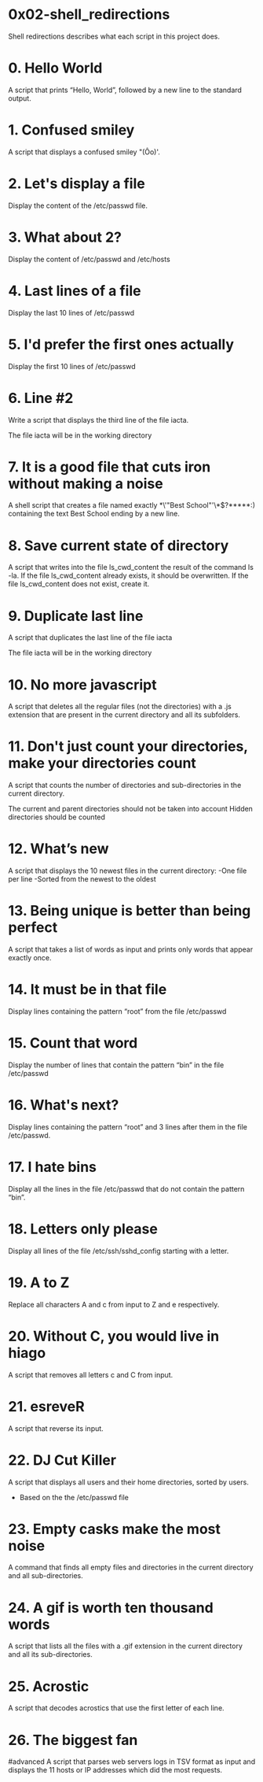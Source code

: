 # 0x02-shell_redirections
Shell redirections describes what each script in this project does.

# 0. Hello World
A script that prints “Hello, World”, followed by a new line to the standard output.

# 1. Confused smiley
A script that displays a confused smiley "(Ôo)'.

# 2. Let's display a file
Display the content of the /etc/passwd file.

# 3. What about 2?
Display the content of /etc/passwd and /etc/hosts

# 4. Last lines of a file
Display the last 10 lines of /etc/passwd

# 5. I'd prefer the first ones actually
Display the first 10 lines of /etc/passwd

# 6. Line #2
Write a script that displays the third line of the file iacta.

The file iacta will be in the working directory

# 7. It is a good file that cuts iron without making a noise
A shell script that creates a file named exactly \*\\'"Best School"\'\\*$\?\*\*\*\*\*:) containing the text Best School ending by a new line.

# 8. Save current state of directory
A script that writes into the file ls_cwd_content the result of the command ls -la. If the file ls_cwd_content already exists, it should be overwritten. If the file ls_cwd_content does not exist, create it.

# 9. Duplicate last line
A script that duplicates the last line of the file iacta

The file iacta will be in the working directory

# 10. No more javascript
A script that deletes all the regular files (not the directories) with a .js extension that are present in the current directory and all its subfolders.

# 11. Don't just count your directories, make your directories count
A script that counts the number of directories and sub-directories in the current directory.

The current and parent directories should not be taken into account
Hidden directories should be counted

# 12. What’s new
A script that displays the 10 newest files in the current directory:
-One file per line
-Sorted from the newest to the oldest

# 13. Being unique is better than being perfect
A script that takes a list of words as input and prints only words that appear exactly once.

# 14. It must be in that file
Display lines containing the pattern “root” from the file /etc/passwd

# 15. Count that word
Display the number of lines that contain the pattern “bin” in the file /etc/passwd

# 16. What's next?
Display lines containing the pattern “root” and 3 lines after them in the file /etc/passwd.

# 17. I hate bins
Display all the lines in the file /etc/passwd that do not contain the pattern “bin”.

# 18. Letters only please
Display all lines of the file /etc/ssh/sshd_config starting with a letter.

# 19. A to Z
Replace all characters A and c from input to Z and e respectively.

# 20. Without C, you would live in hiago
A script that removes all letters c and C from input.

# 21. esreveR
A script that reverse its input.

# 22. DJ Cut Killer
A script that displays all users and their home directories, sorted by users.

- Based on the the /etc/passwd file

# 23. Empty casks make the most noise
A command that finds all empty files and directories in the current directory and all sub-directories.

# 24. A gif is worth ten thousand words
A script that lists all the files with a .gif extension in the current directory and all its sub-directories.

# 25. Acrostic
A script that decodes acrostics that use the first letter of each line.

# 26. The biggest fan
#advanced
A script that parses web servers logs in TSV format as input and displays the 11 hosts or IP addresses which did the most requests.

 
